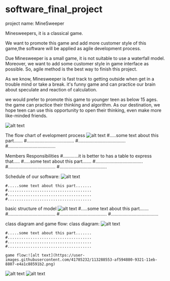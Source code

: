 # software_final_project

project name: MineSweeper 
 

Minesweepers, it is a classical game. 

We want to promote this game and add more customer style of this game,the software will be applied as agile development process. 

Due Minesweeper is a small game, it is not suitable to use a waterfall model. Moreover, we want to add some customer style in game interface as possible. So, agile method is the best way to finish this project. 

As we know, Minesweeper is fast track to getting outside when get in a trouble mind or take a break. it's funny game and can practice our brain about speculate and reaction of calculation. 

we would prefer to promote this game to younger teen as below 15 ages. the game can practice their thinking and algorithm. As our destination, we hope teen can use this opportunity to open their thinking, even make more like-minded friends.  

 ![alt text](https://user-images.githubusercontent.com/41785232/113291359-820e9980-9325-11eb-89fd-81527d2c2105.png)
 
 
 
 
 
 
 
 
 
The flow chart of evelopment process
 ![alt text](https://user-images.githubusercontent.com/41785232/113278579-ad3cbd00-9314-11eb-9ad6-24b1b03c718d.png)
    #.....some text about this part.......
    #.....................................
    #.....................................
    #..................................... 
 
 
 
 
 
 
 
Members Responsibilities
  #............it is better to has a table to express that.....
  #.....some text about this part.......
  #.....................................
  #.....................................
  #..................................... 
 
 
 
 
 
 
  Schedule of our software:
  ![alt text](https://user-images.githubusercontent.com/41785232/113278930-191f2580-9315-11eb-867c-a2380e7bf04b.png)
 
    #.....some text about this part.......
    #.....................................
    #.....................................
    #..................................... 
 
basic structure of model 
  ![alt text](https://user-images.githubusercontent.com/41785232/113290061-ab2e2a80-9323-11eb-9073-757c2e8afbf3.png)
    #.....some text about this part.......
    #.....................................
    #.....................................
    #..................................... 
 
 
class diagram and game flow:
    class diagram:
    ![alt text](https://user-images.githubusercontent.com/41785232/113287056-9cde0f80-931f-11eb-8995-a8be4f761703.png)  
 
    #.....some text about this part.......
    #.....................................
    #.....................................
    #..................................... 
 
    game flow:![alt text](https://user-images.githubusercontent.com/41785232/113288553-af594880-9321-11eb-8807-e4a1c88591b2.png)
   
 
  ![alt text]()
  ![alt text]()

 


 

  

